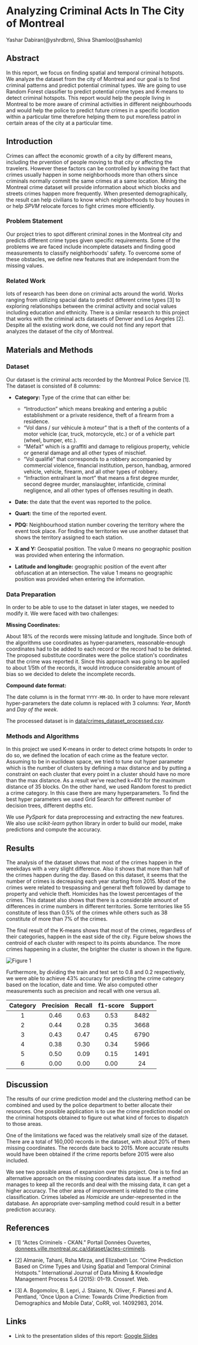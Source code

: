# Analyzing Criminal Acts In The City of Montreal

Yashar Dabiran(@yshrdbrn), Shiva Shamloo(@sshamlo)

## Abstract
In this report, we focus on finding spatial and temporal criminal hotspots. We analyze the dataset from the city of Montreal and our goal is to find criminal patterns and predict potential criminal types. We are going to use Random Forest classifier to predict potential crime types and K-means to detect criminal hotspots. This report would help the people living in Montreal to be more aware of criminal activities in different neighbourhoods and would help the police to predict future crimes in a specific location within a particular time therefore  helping them to put more/less patrol in certain areas of the city at a particular time.

## Introduction
Crimes can affect the economic growth of a city by different means, including the prvention of people moving to that city or affecting the travelers. However these factors can be controlled by knowing the fact that crimes usually happen in some neighborhoods more than others since criminals normally commit the same crimes at a same location. Mining the Montreal crime dataset will provide information about which blocks and streets crimes happen more frequently. When presented demographically, the result can help civilians to know which neighborhoods to buy houses in or help _SPVM_ relocate forces to fight crimes more efficiently.

### Problem Statement
Our project tries to spot different criminal zones in the Montreal city and predicts different crime types given specific requirements. Some of the problems we are faced include incomplete datasets and finding good measurements to classify neighborhoods' safety. To overcome some of these obstacles, we define new features that are independant from the missing values.

### Related Work
lots of research has been done on criminal acts around the world. Works ranging from utilizing spacial data to predict different crime types [3] to exploring relationships between the criminal activity and social values including education and ethnicity. There is a similar research to this project that works with the criminal acts datasets of Denver and Los Angeles [2]. Despite all the existing work done, we could not find any report that analyzes the dataset of the city of Montreal.

## Materials and Methods

### Dataset
Our dataset is the criminal acts recorded by the Montreal Police Service [1]. The dataset is consisted of 8 columns:

* **Category:** Type of the crime that can either be:
  * “Introduction” which means breaking and entering a public establishment or a private residence, theft of a firearm from a residence.
  * “Vol dans / sur véhicule à moteur” that is a theft of the contents of a motor vehicle (car, truck, motorcycle, etc.) or of a vehicle part (wheel, bumper, etc.).
  * “Méfait” which is a graffiti and damage to religious property, vehicle or general damage and all other types of mischief.
  * “Vol qualifié” that corresponds to a robbery accompanied by commercial violence, financial institution, person, handbag, armored vehicle, vehicle, firearm, 	and all other types of robbery.
  * “Infraction entraînant la mort” that means a first degree murder, second degree murder, manslaughter, infanticide, criminal negligence, and all other types of offenses resulting in death.

* **Date:** the date that the event was reported to the police.

* **Quart:** the time of the reported event.

* **PDQ:** Neighbourhood station number covering the territory where the event took place. For finding the territories we use another dataset that shows the territory assigned to each station.

* **X and Y:** Geospatial position. The value 0 means no geographic position was provided when entering the information.

* **Latitude and longitude:** geographic position of the event after obfuscation at an intersection. The value 1 means no geographic position was provided when entering the information.

### Data Preparation
In order to be able to use to the dataset in later stages, we needed to modify it. We were faced with two challenges:

**Missing Coordinates:** 

About 18% of the records were missing latitude and longitude. Since both of the algorithms use coordinates as hyper-parameters, reasonable-enough coordinates had to be added to each record or the record had to be deleted. The proposed substitute coordinates were the police station's coordinates that the crime was reported it. Since this approach was going to be applied to about 1/5th of the records, it would introduce considerable amount of bias so we decided to delete the incomplete records.

**Compound date format:**

The date column is in the format `YYYY-MM-DD`. In order to have more relevant hyper-parameters the date column is replaced with 3 columns: _Year_, _Month_ and _Day of the week_.

The processed dataset is in [data/crimes_dataset_processed.csv](data/crimes_dataset_processed.csv).

### Methods and Algorithms

In this project we used K-means in order to detect crime hotspots In order to do so, we defined the location of each crime as the feature vector. Assuming to be in euclidean space, we tried to tune out hyper parameter which is the number of clusters by defining a max distance and by putting a constraint on each cluster that every point in a cluster should have no more than the max distance. As a result we’ve reached k=410 for the maximum distance of 35 blocks.
On the other hand, we used Random forest to predict a crime category. In this case there are many hyperparameters. To find the best hyper parameters we used Grid Search for different number of decision trees, different depths etc.

We use _PySpark_ for data preprocessing and extracting the new features. We also use _scikit-learn_ python library in order to build our model, make predictions and compute the accuracy.

## Results

The analysis of the dataset shows that most of the crimes happen in the weekdays with a very slight difference. Also it shows that more than half of the crimes happen during the day. Based on this dataset, it seems that the number of crimes is decreasing each year starting from 2015. Most of the crimes were related to trespassing and general theft followed by damage to property and vehicle theft. Homicides has the lowest percentages of the crimes. This dataset also shows that there is a considerable amount of differences in crime numbers in different territories. Some territories like 55 constitute of less than 0.5% of the crimes while others such as 38 constitute of more than 7% of the crimes. 

The final result of the K-means shows that most of the crimes, regardless of their categories, happen in the east side of the city. Figure below shows the centroid of each cluster with respect to its points abundance. The more crimes happening in a cluster, the brighter the cluster is shown in the figure. 

![Figure 1](plots/clusters.png "Crime Hotspots")

Furthermore, by dividing the train and test set to 0.8 and 0.2 respectively, we were able to achieve 43% accuracy for predicting the crime category based on the location, date and time. We also computed other measurements such as precision and recall with one versus all.

| Category | Precision | Recall | f1-score | Support |
|:--------:|:---------:|:------:|:--------:|:-------:|
|     1    |    0.46   |  0.63  |   0.53   |   8482  |
|     2    |    0.44   |  0.28  |   0.35   |   3668  |
|     3    |    0.43   |  0.47  |   0.45   |   6790  |
|     4    |    0.38   |  0.30  |   0.34   |   5966  |
|     5    |    0.50   |  0.09  |   0.15   |   1491  |
|     6    |    0.00   |  0.00  |   0.00   |    24   |

## Discussion

The results of our crime prediction model and the clustering method can be combined and used by the police department to better allocate their resources. One possible application is to use the crime prediction model on the criminal hotspots obtained to figure out what kind of forces to dispatch to those areas.

One of the limitations we faced was the relatively small size of the dataset. There are a total of 160,000 records in the dataset, with about 20% of them missing coordinates. The records date back to 2015. More accurate results would have been obtained if the crime reports before 2015 were also included.

We see two possible areas of expansion over this project. One is to find an alternative approach on the missing coordinates data issue. If a method manages to keep all the records and deal with the missing data, it can get a higher accuracy. The other area of improvement is related to the crime classification. Crimes labeled as _Homicide_ are under-represented in the database. An appropriate over-sampling method could result in a better prediction accuracy.

## References

- [1] “Actes Criminels - CKAN.” Portail Données Ouvertes, [donnees.ville.montreal.qc.ca/dataset/actes-criminels](http://donnees.ville.montreal.qc.ca/dataset/actes-criminels).

- [2] Almanie, Tahani, Rsha Mirza, and Elizabeth Lor. “Crime Prediction Based on Crime Types and Using Spatial and Temporal Criminal Hotspots.” International Journal of Data Mining & Knowledge Management Process 5.4 (2015): 01–19. Crossref. Web.

- [3] A. Bogomolov, B. Lepri, J. Staiano, N. Oliver, F. Pianesi and A. Pentland, 'Once Upon a Crime:
Towards Crime Prediction from Demographics and Mobile Data', CoRR, vol. 14092983, 2014.

## Links

- Link to the presentation slides of this report: [Google Slides](https://docs.google.com/presentation/d/1A4TlqJgyWdAggv6G-6znV3cT4ctaH6XQAbrEQ9PcpZ8/edit?usp=sharing)
